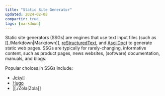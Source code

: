 ```yaml
---
title: "Static Site Generator"
updated: 2024-02-08
compartir: true
tags: [markdown]
---
```


Static site generators (SSGs) are engines that use text input files (such as [[./Markdown|Markdown]], [reStructuredText](https://docutils.sourceforge.io/rst.html), and [AsciiDoc](https://asciidoc.org/)) to generate static web pages. SSGs are typically for rarely-changing, informative content, such as product pages, news websites, (software) documentation, manuals, and blogs.

Popular choices in SSGs include:

-   [Jekyll](https://jekyllrb.com/)
-   [Hugo](https://gohugo.io/)
-   [[./Zola|Zola]]
